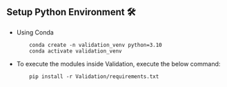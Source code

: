 ## Setup Python Environment 🛠️
- Using Conda
    ```shell
        conda create -n validation_venv python=3.10
        conda activate validation_venv
    ```

- To execute the modules inside Validation, execute the below command:
    ```shell
        pip install -r Validation/requirements.txt
    ```
